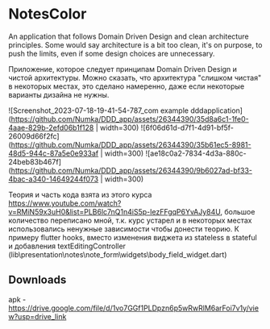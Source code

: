 # NotesColor

An application that follows Domain Driven Design and clean architecture principles. Some would say architecture is a bit too clean, it's on purpose, to push the limits, even if some design choices are unnecessary.

Приложение, которое следует принципам Domain Driven Design и чистой архитектуры. Можно сказать, что архитектура "слишком чистая" в некоторых местах, это сделано намеренно, даже если некоторые варианты дизайна не нужны.


![Screenshot_2023-07-18-19-41-54-787_com example dddapplication](https://github.com/Numka/DDD_app/assets/26344390/35d8a6c1-1fe0-4aae-829b-2efd06b1f128 | width=300)
![6f06d61d-d7f1-4d91-bf5f-26009d66f2fc](https://github.com/Numka/DDD_app/assets/26344390/35b61ec5-8981-48d5-944c-87a5e0e933af | width=300)
![ae18c0a2-7834-4d3a-880c-24beb83b467f](https://github.com/Numka/DDD_app/assets/26344390/9b6027ad-bf33-4bac-a340-14649244f073 | width=300)


Теория и часть кода взята из этого курса https://www.youtube.com/watch?v=RMiN59x3uH0&list=PLB6lc7nQ1n4iS5p-IezFFgqP6YvAJy84U, большое количество переписано мной, т.к. курс устарел и в некоторых местах использовались ненужные зависимости чтобы донести теорию. К примеру flutter hooks, вместо изменения виджета из stateless в stateful и добавления textEditingController (lib\presentation\notes\note_form\widgets\body_field_widget.dart)

## Downloads

apk - https://drive.google.com/file/d/1vo7GGf1PLDpzn6p5wRwRlM6arFoi7v1y/view?usp=drive_link
